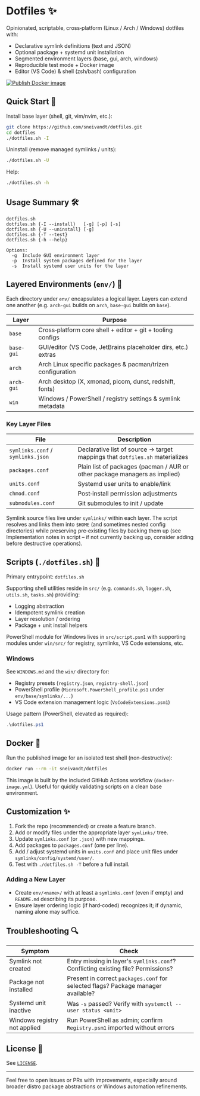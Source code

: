 # Dotfiles ✨

Opinionated, scriptable, cross‑platform (Linux / Arch / Windows) dotfiles with:

- Declarative symlink definitions (text and JSON)
- Optional package + systemd unit installation
- Segmented environment layers (base, gui, arch, windows)
- Reproducible test mode + Docker image
- Editor (VS Code) & shell (zsh/bash) configuration

[![Publish Docker image](https://github.com/sneivandt/dotfiles/actions/workflows/docker-image.yml/badge.svg)](https://github.com/sneivandt/dotfiles/actions/workflows/docker-image.yml)

## Quick Start 🚀

Install base layer (shell, git, vim/nvim, etc.):
```bash
git clone https://github.com/sneivandt/dotfiles.git
cd dotfiles
./dotfiles.sh -I
```

Uninstall (remove managed symlinks / units):
```bash
./dotfiles.sh -U
```

Help:
```bash
./dotfiles.sh -h
```

## Usage Summary 🛠️

```
dotfiles.sh
dotfiles.sh {-I --install}   [-g] [-p] [-s]
dotfiles.sh {-U --uninstall} [-g]
dotfiles.sh {-T --test}
dotfiles.sh {-h --help}

Options:
  -g  Include GUI environment layer
  -p  Install system packages defined for the layer
  -s  Install systemd user units for the layer
```

## Layered Environments (`env/`) 🧩

Each directory under `env/` encapsulates a logical layer. Layers can extend one another (e.g. `arch-gui` builds on `arch`, `base-gui` builds on `base`).

| Layer | Purpose |
|-------|---------|
| `base` | Cross‑platform core shell + editor + git + tooling configs |
| `base-gui` | GUI/editor (VS Code, JetBrains placeholder dirs, etc.) extras |
| `arch` | Arch Linux specific packages & pacman/trizen configuration |
| `arch-gui` | Arch desktop (X, xmonad, picom, dunst, redshift, fonts) |
| `win` | Windows / PowerShell / registry settings & symlink metadata |

### Key Layer Files

| File | Description |
|------|-------------|
| `symlinks.conf` / `symlinks.json` | Declarative list of source → target mappings that `dotfiles.sh` materializes |
| `packages.conf` | Plain list of packages (pacman / AUR or other package managers as implied) |
| `units.conf` | Systemd user units to enable/link |
| `chmod.conf` | Post‑install permission adjustments |
| `submodules.conf` | Git submodules to init / update |

Symlink source files live under `symlinks/` within each layer. The script resolves and links them into `$HOME` (and sometimes nested config directories) while preserving pre‑existing files by backing them up (see Implementation notes in script – if not currently backing up, consider adding before destructive operations).

## Scripts (`./dotfiles.sh`) 📜

Primary entrypoint: `dotfiles.sh`

Supporting shell utilities reside in `src/` (e.g. `commands.sh`, `logger.sh`, `utils.sh`, `tasks.sh`) providing:
* Logging abstraction
* Idempotent symlink creation
* Layer resolution / ordering
* Package + unit install helpers

PowerShell module for Windows lives in `src/script.psm1` with supporting modules under `win/src/` for registry, symlinks, VS Code extensions, etc.

### Windows

See `WINDOWS.md` and the `win/` directory for:
* Registry presets (`registry.json`, `registry-shell.json`)
* PowerShell profile (`Microsoft.PowerShell_profile.ps1` under `env/base/symlinks/...`)
* VS Code extension management logic (`VsCodeExtensions.psm1`)

Usage pattern (PowerShell, elevated as required):
```powershell
.\dotfiles.ps1
```

## Docker 🐳

Run the published image for an isolated test shell (non‑destructive):
```bash
docker run --rm -it sneivandt/dotfiles
```

This image is built by the included GitHub Actions workflow (`docker-image.yml`). Useful for quickly validating scripts on a clean base environment.

## Customization ✨

1. Fork the repo (recommended) or create a feature branch.
2. Add or modify files under the appropriate layer `symlinks/` tree.
3. Update `symlinks.conf` (or `.json`) with new mappings.
4. Add packages to `packages.conf` (one per line).
5. Add / adjust systemd units in `units.conf` and place unit files under `symlinks/config/systemd/user/`.
6. Test with `./dotfiles.sh -T` before a full install.

### Adding a New Layer
* Create `env/<name>/` with at least a `symlinks.conf` (even if empty) and `README.md` describing its purpose.
* Ensure layer ordering logic (if hard‑coded) recognizes it; if dynamic, naming alone may suffice.

## Troubleshooting 🔍

| Symptom | Check |
|---------|-------|
| Symlink not created | Entry missing in layer's `symlinks.conf`? Conflicting existing file? Permissions? |
| Package not installed | Present in correct `packages.conf` for selected flags? Package manager available? |
| Systemd unit inactive | Was `-s` passed? Verify with `systemctl --user status <unit>` |
| Windows registry not applied | Run PowerShell as admin; confirm `Registry.psm1` imported without errors |

## License 📄

See [`LICENSE`](./LICENSE).

---

Feel free to open issues or PRs with improvements, especially around broader distro package abstractions or Windows automation refinements.
